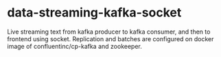 # data-streaming-kafka-socket
Live streaming text from kafka producer to kafka consumer, and then to frontend using socket.
Replication and batches are configured on docker image of confluentinc/cp-kafka and zookeeper.
